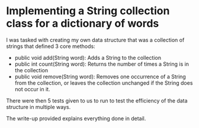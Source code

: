 # Implementing a String collection class for a dictionary of words 
I was tasked with creating my own data structure that was a collection of strings that defined 3 core methods:

  - public void add(String word):
    Adds a String to the collection
  - public int count(String word):
    Returns the number of times a String is in the collection
  - public void remove(String word):
    Removes one occurrence of a String from the collection, or leaves the collection unchanged if the String does not occur in it. 

There were then 5 tests given to us to run to test the efficiency of the data structure in multiple ways.

The write-up provided explains everything done in detail.
    
